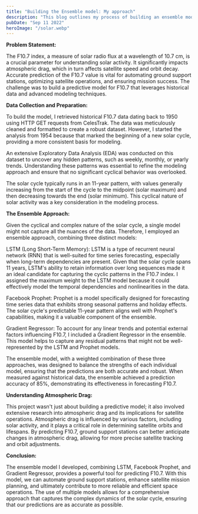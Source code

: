 ```yaml
---
title: "Building the Ensemble model: My approach"
description: "This blog outlines my process of building an ensemble model to predict F10.7 to automate ground support stations.I take a deep dive into the Exploratory Data Analysis and the individual models that consitute the ensemble model."
pubDate: "Sep 11 2022"
heroImage: "/solar.webp"
---
```


**Problem Statement:**

The F10.7 index, a measure of solar radio flux at a wavelength of 10.7 cm, is a crucial parameter for understanding solar activity. It significantly impacts atmospheric drag, which in turn affects satellite speed and orbit decay. Accurate prediction of the F10.7 value is vital for automating ground support stations, optimizing satellite operations, and ensuring mission success. The challenge was to build a predictive model for F10.7 that leverages historical data and advanced modeling techniques.

**Data Collection and Preparation:**

To build the model, I retrieved historical F10.7 data dating back to 1950 using HTTP GET requests from CelesTrak. The data was meticulously cleaned and formatted to create a robust dataset. However, I started the analysis from 1954 because that marked the beginning of a new solar cycle, providing a more consistent basis for modeling.

An extensive Exploratory Data Analysis (EDA) was conducted on this dataset to uncover any hidden patterns, such as weekly, monthly, or yearly trends. Understanding these patterns was essential to refine the modeling approach and ensure that no significant cyclical behavior was overlooked.

The solar cycle typically runs in an 11-year pattern, with values generally increasing from the start of the cycle to the midpoint (solar maximum) and then decreasing towards the end (solar minimum). This cyclical nature of solar activity was a key consideration in the modeling process.

**The Ensemble Approach:**

Given the cyclical and complex nature of the solar cycle, a single model might not capture all the nuances of the data. Therefore, I employed an ensemble approach, combining three distinct models:

LSTM (Long Short-Term Memory): LSTM is a type of recurrent neural network (RNN) that is well-suited for time series forecasting, especially when long-term dependencies are present. Given that the solar cycle spans 11 years, LSTM's ability to retain information over long sequences made it an ideal candidate for capturing the cyclic patterns in the F10.7 index. I assigned the maximum weight to the LSTM model because it could effectively model the temporal dependencies and nonlinearities in the data.

Facebook Prophet: Prophet is a model specifically designed for forecasting time series data that exhibits strong seasonal patterns and holiday effects. The solar cycle's predictable 11-year pattern aligns well with Prophet's capabilities, making it a valuable component of the ensemble.

Gradient Regressor: To account for any linear trends and potential external factors influencing F10.7, I included a Gradient Regressor in the ensemble. This model helps to capture any residual patterns that might not be well-represented by the LSTM and Prophet models.

The ensemble model, with a weighted combination of these three approaches, was designed to balance the strengths of each individual model, ensuring that the predictions are both accurate and robust. When measured against historical data, the ensemble achieved a prediction accuracy of 85%, demonstrating its effectiveness in forecasting F10.7.

**Understanding Atmospheric Drag:**

This project wasn't just about building a predictive model; it also involved extensive research into atmospheric drag and its implications for satellite operations. Atmospheric drag is influenced by various factors, including solar activity, and it plays a critical role in determining satellite orbits and lifespans. By predicting F10.7, ground support stations can better anticipate changes in atmospheric drag, allowing for more precise satellite tracking and orbit adjustments.

**Conclusion:**

The ensemble model I developed, combining LSTM, Facebook Prophet, and Gradient Regressor, provides a powerful tool for predicting F10.7. With this model, we can automate ground support stations, enhance satellite mission planning, and ultimately contribute to more reliable and efficient space operations. The use of multiple models allows for a comprehensive approach that captures the complex dynamics of the solar cycle, ensuring that our predictions are as accurate as possible.